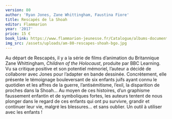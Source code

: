```yaml
---
version: 80
author: 'Ryan Jones, Zane Whittingham, Faustina Fiore'
title: Rescapés de la Shoah
editor: Flammarion
year: '2017'
price: 15 €
book_link: https://www.flammarion-jeunesse.fr/Catalogue/albums-documentaires/rescapes-de-la-shoah
img_src: /assets/uploads/am-80-rescapes-shoah-bgo.jpg
---
```

Au départ de Rescapés, il y a la série de films d’animation du Britannique Zane Whittingham, _Children of the Holocaust_, produite par BBC Learning. Vu sa critique positive et son potentiel mémoriel, l’auteur a décidé de collaborer avec Jones pour l’adapter en bande dessinée. Concrètement, elle présente le témoignage bouleversant de six enfants juifs ayant connu le quotidien et les affres de la guerre, l’antisémitisme, l’exil, la disparition de proches dans la Shoah… Au moyen de ces histoires, d’un graphisme faussement enfantin et de symboliques fortes, les auteurs tentent de nous plonger dans le regard de ces enfants qui ont pu survivre, grandir et continuer leur vie, malgré les blessures… et sans oublier. Un outil à utiliser avec les enfants !
